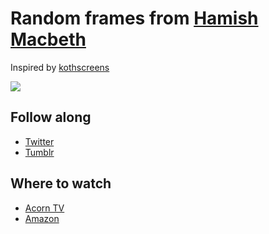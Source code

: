 # Random frames from [Hamish Macbeth](https://en.wikipedia.org/wiki/Hamish_Macbeth_(TV_series))

Inspired by [kothscreens](https://twitter.com/kothscreens)

![](https://66.media.tumblr.com/88f1a93a57a3de394fea081f92d11bc8/0f7358375001e111-96/s2048x3072_c0,0,100000,74969/3c55e75adde5af0e3a66d11cfd2ce74310b34a85.jpg)

## Follow along

* [Twitter](https://twitter.com/hamish__macbeth)
* [Tumblr](https://hamishmacbeth.tumblr.com/)

## Where to watch

* [Acorn TV](https://acorn.tv/hamishmacbeth/)
* [Amazon](https://www.amazon.com/gp/video/detail/B07VWS3T7M/ref=cm_sw_tw_r_pv_wb_Vyx16JI2EAK8s)

